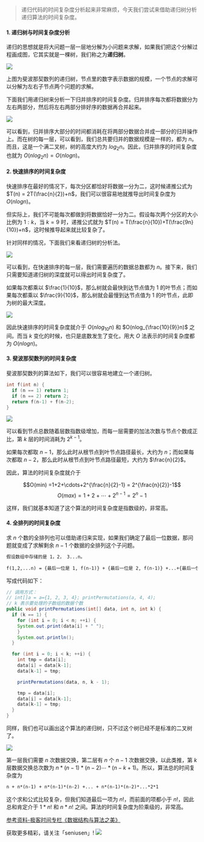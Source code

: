 > 递归代码的时间复杂度分析起来非常麻烦，今天我们尝试来借助递归树分析递归算法的时间复杂度。

#### 1. 递归树与时间复杂度分析

递归的思想就是将大问题一层一层地分解为小问题来求解，如果我们把这个分解过程画成图，它其实就是一棵树，我们称之为**递归树**。

![](https://upload-images.jianshu.io/upload_images/11895466-07025a190a11e2c4.jpg?imageMogr2/auto-orient/strip%7CimageView2/2/w/1240)

上图为斐波那契数列的递归树，节点里的数字表示数据的规模，一个节点的求解可以分解为左右子节点两个问题的求解。

下面我们用递归树来分析一下归并排序的时间复杂度。归并排序每次都将数据分为左右两部分，然后将左右两部分排好序的数据再合并起来。

![](https://upload-images.jianshu.io/upload_images/11895466-bcdfa6cfbcd03701.jpg?imageMogr2/auto-orient/strip%7CimageView2/2/w/1240)

可以看到，归并排序大部分的时间都消耗在将两部分数据合并成一部分的归并操作上。而在树的每一层，可以看到，我们总共要归并的数据规模是一样的，都为 $n$。而且，这是一个满二叉树，树的高度大约为 $log_2n$。因此，归并排序的时间复杂度也就为 $O(nlog_2n) = O(nlogn)$。

#### 2. 快速排序的时间复杂度

快速排序在最好的情况下，每次分区都恰好将数据一分为二，这时候递推公式为 $T(n) = 2T(\frac{n}{2})+n$，我们可以很容易地就推导出时间复杂度为 $O(nlogn)$。

但实际上，我们不可能每次都做到将数据恰好一分为二。假设每次两个分区的大小比例为 $1:k$，当 $k=9$ 时，递推公式就为 $T(n) = T(\frac{n}{10})+T(\frac{9n}{10})+n$，这时候推导起来就比较复杂了。

针对同样的情况，下面我们来看递归树的分析法。

![](https://upload-images.jianshu.io/upload_images/11895466-7eb35bd9c080fd7d.jpg?imageMogr2/auto-orient/strip%7CimageView2/2/w/1240)

可以看到，在快速排序的每一层，我们需要遍历的数据总数都为 $n$。接下来，我们只需要知道递归树的深度就可以得出时间复杂度了。

如果每次都乘以 $\frac{1}{10}$，那么树就会最快到达节点值为 1 的叶节点；而如果每次都乘以 $\frac{9}{10}$，那么树就会最慢到达节点值为 1 的叶节点，此即为树的最大深度。

![](https://upload-images.jianshu.io/upload_images/11895466-4b26d85b0343dcf7.jpg?imageMogr2/auto-orient/strip%7CimageView2/2/w/1240)

因此快速排序的时间复杂度就介于 $O(nlog_{10}n)$ 和 $O(nlog_{\frac{10}{9}}n)$ 之间。而当 $k$ 变化的时候，也只是底数发生了变化，用大 $O$ 法表示的时间复杂度都为 $O(nlogn)$。

#### 3. 斐波那契数列的时间复杂度

斐波那契数列的算法如下，我们可以很容易地建立一个递归树。

```c
int f(int n) {
  if (n == 1) return 1;
  if (n == 2) return 2;
  return f(n-1) + f(n-2);
}
```

![](https://upload-images.jianshu.io/upload_images/11895466-ff3603357d62bf9f.jpg?imageMogr2/auto-orient/strip%7CimageView2/2/w/1240)

可以看到节点总数随着层数指数级增加，而每一层需要的加法次数与节点个数成正比，第 $k$ 层的时间消耗为 $2^{k-1}$。

如果每次都取 $n-1$，那么此时从根节点到叶节点路径最长，大约为 $n$；而如果每次都取 $n-2$，那么此时从根节点到叶节点路径最短，大约为 $\frac{n}{2}$。

因此，算法的时间复杂度就介于

$$O(min) =1+2+\cdots+2^{\frac{n}{2}-1} = 2^{\frac{n}{2}}-1$$
$$O(max) = 1+2+\cdots+2^{n-1} = 2^n-1$$

这样，我们就基本知道了这个算法的时间复杂度是指数级的，非常高。

#### 4. 全排列的时间复杂度

求 $n$ 个数的全排列也可以借助递归来实现，如果我们确定了最后一位数据，那问题就变成了求解剩余  $n-1$ 个数据的全排列这个子问题。 

```txt
假设数组中存储的是 1，2， 3...n。
        
f(1,2,...n) = {最后一位是 1, f(n-1)} + {最后一位是 2, f(n-1)} +...+{最后一位是 n, f(n-1)}。

```

写成代码如下：

```java
// 调用方式：
// int[]a = a={1, 2, 3, 4}; printPermutations(a, 4, 4);
// k 表示要处理的子数组的数据个数
public void printPermutations(int[] data, int n, int k) {
  if (k == 1) {
    for (int i = 0; i < n; ++i) {
    System.out.print(data[i] + " ");
    }
    System.out.println();
  }

  for (int i = 0; i < k; ++i) {
    int tmp = data[i];
    data[i] = data[k-1];
    data[k-1] = tmp;

    printPermutations(data, n, k - 1);

    tmp = data[i];
    data[i] = data[k-1];
    data[k-1] = tmp;
  }
}
```

同样，我们也可以画出这个算法的递归树，只不过这个树已经不是标准的二叉树了。

![](https://upload-images.jianshu.io/upload_images/11895466-f609cdbaf414de00.jpg?imageMogr2/auto-orient/strip%7CimageView2/2/w/1240)

第一层我们需要 $n$ 次数据交换，第二层有 $n$ 个 $n-1$ 次数据交换，以此类推，第 $k$ 层数据交换总次数为 $n*(n-1)*(n-2)\cdots*(n-k+1)$。所以，算法总的时间复杂度为

```txt
n + n*(n-1) + n*(n-1)*(n-2) +... + n*(n-1)*(n-2)*...*2*1
```
这个求和公式比较复杂，但我们知道最后一项为 $n!$，而前面的项都小于 $n!$，因此总和肯定介于  $1*n!$ 和 $n*n!$ 之间。算法的时间复杂度为阶乘级的，非常高。

[参考资料-极客时间专栏《数据结构与算法之美》](https://time.geekbang.org/column/126)

获取更多精彩，请关注「seniusen」! 
![](https://upload-images.jianshu.io/upload_images/11895466-ee82f7655f20bfeb.jpg?imageMogr2/auto-orient/strip%7CimageView2/2/w/1240)
